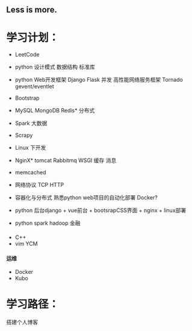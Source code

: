 
## Less is more.


# 学习计划：

- LeetCode
- python 设计模式 数据结构 标准库
- python Web开发框架                Django Flask    并发    高性能网络服务框架 Tornado gevent/eventlet
- Bootstrap
- MySQL MongoDB Redis*             分布式
- Spark 大数据
- Scrapy
- Linux 下开发
- NginX* tomcat Rabbitmq WSGI   缓存 消息
- memcached
- 网络协议 TCP HTTP 
- 容器化与分布式 熟悉python web项目的自动化部署    Docker?
- python  后台django + vue前台 +  bootsrapCSS界面 + nginx  +  linux部署



- python spark hadoop 金融

#### 
- C++
- vim YCM

#### 运维
- Docker
- Kubo



# 学习路径：

搭建个人博客
